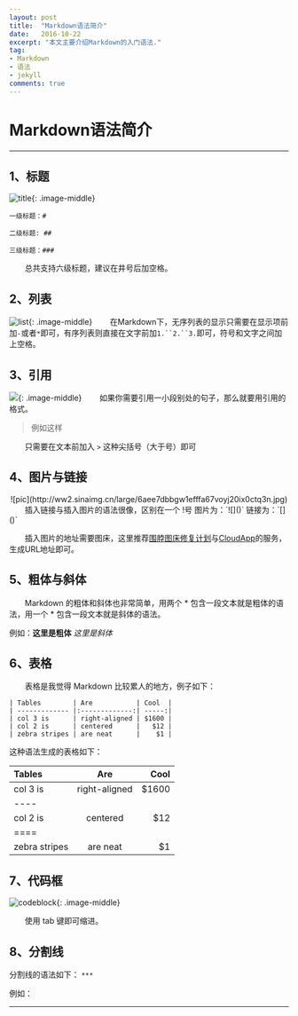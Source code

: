 ```yaml
---
layout: post
title:  "Markdown语法简介"
date:   2016-10-22
excerpt: "本文主要介绍Markdown的入门语法."
tag:
- Markdown 
- 语法
- jekyll
comments: true
---
```

# Markdown语法简介
---
## 1、标题

![title](http://ww1.sinaimg.cn/large/6aee7dbbgw1effeaclhiyj20eh09cwez.jpg){: .image-middle}

	一级标题：#

    二级标题: ##

    三级标题：###

　　总共支持六级标题，建议在井号后加空格。

## 2、列表

![list](http://ww4.sinaimg.cn/large/6aee7dbbgw1effew5aftij20d80bz3yw.jpg){: .image-middle}
　　在Markdown下，无序列表的显示只需要在显示项前加`-`或者`*`即可，有序列表则直接在文字前加`1.``2.``3.`即可，符号和文字之间加上空格。

## 3、引用

![](http://ww3.sinaimg.cn/large/6aee7dbbgw1effezhonxlj20e009c3yu.jpg){: .image-middle}
　　如果你需要引用一小段别处的句子，那么就要用引用的格式。
> 例如这样

　　只需要在文本前加入 `>` 这种尖括号（大于号）即可

## 4、图片与链接

<center>![pic](http://ww2.sinaimg.cn/large/6aee7dbbgw1efffa67voyj20ix0ctq3n.jpg)</center>
　　插入链接与插入图片的语法很像，区别在一个 !号
图片为：`![]()`
链接为：`[]()`

　　插入图片的地址需要图床，这里推荐[围脖图床修复计划](http://weibotuchuang.sinaapp.com/)与[CloudApp](https://www.getcloudapp.com/)的服务，生成URL地址即可。

## 5、粗体与斜体

　　Markdown 的粗体和斜体也非常简单，用两个 * 包含一段文本就是粗体的语法，用一个 * 包含一段文本就是斜体的语法。

例如：**这里是粗体** *这里是斜体*

## 6、表格

　　表格是我觉得 Markdown 比较累人的地方，例子如下：

	| Tables        | Are           | Cool  |
	| ------------- |:-------------:| -----:|
	| col 3 is      | right-aligned | $1600 |
	| col 2 is      | centered      |   $12 |
	| zebra stripes | are neat      |    $1 |
这种语法生成的表格如下：

| Tables        | Are           | Cool  |
|:------------- |:-------------:| -----:|
| col 3 is      | right-aligned | $1600 |
|----
| col 2 is      | centered      |   $12 |
|====
| zebra stripes | are neat      |    $1 |

## 7、代码框

![codeblock](http://ww3.sinaimg.cn/large/6aee7dbbgw1effg1lsa97j20lt0a8dgs.jpg){: .image-middle}

　　使用 tab 键即可缩进。

## 8、分割线

分割线的语法如下：
`***`

例如：
***